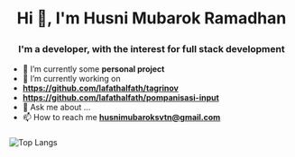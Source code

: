 # <p align="center">  Hi 👋, I'm Husni Mubarok Ramadhan </p>

### <p align="center">I'm a developer, with the interest for full stack development</p>

- 🔭 I’m currently some **personal project**
- 🔭 I’m currently working on
- **https://github.com/lafathalfath/tagrinov**
- **https://github.com/lafathalfath/pompanisasi-input**
- 💬 Ask me about ...
- 📫 How to reach me **husnimubaroksvtn@gmail.com**

### 

![Top Langs](https://github-readme-stats.vercel.app/api/top-langs/?username=husnimr&layout=compact)


<!--
**husnimr/husnimr** is a ✨ _special_ ✨ repository because its `README.md` (this file) appears on your GitHub profile.

Here are some ideas to get you started:


- 🔭 I’m currently working on ...
- 🌱 I’m currently learning ...
- 👯 I’m looking to collaborate on ...
- 🤔 I’m looking for help with ...
- 💬 Ask me about ...
- 📫 How to reach me: ...
- 😄 Pronouns: ...
- ⚡ Fun fact: ...
-->
